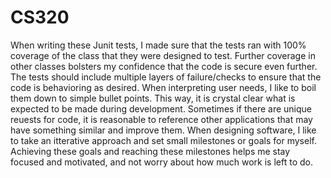 # CS320

When writing these Junit tests, I made sure that the tests ran with 100% coverage of the class that they were designed to test. Further coverage in other classes bolsters my confidence that the code is secure even further. The tests should include multiple layers of failure/checks to ensure that the code is behavioring as desired. When interpreting user needs, I like
to boil them down to simple bullet points. This way, it is crystal clear what is expected to be made during development. Sometimes if there are unique reuests for code, it is reasonable to reference other applications that may have something similar and improve them. When designing software, I like to take an itterative approach and set small milestones or goals for 
myself. Achieving these goals and reaching these milestones helps me stay focused and motivated, and not worry about how much work is left to do. 

